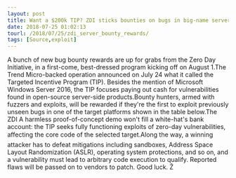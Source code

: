 ```yaml
---
layout: post
title: Want a $200k TIP? ZDI sticks bounties on bugs in big-name server code
date: 2018-07-25 01:02:13
tourl: /2018/07/25/zdi_server_bounty_rewards/
tags: [Source,exploit]
---
```

A bunch of new bug bounty rewards are up for grabs from the Zero Day Initiative, in a first-come, best-dressed program kicking off on August 1.The Trend Micro-backed operation announced on July 24 what it called the Targeted Incentive Program (TIP). Besides the mention of Microsoft Windows Server 2016, the TIP focuses paying out cash for vulnerabilities found in open-source server-side products.Bounty hunters, armed with fuzzers and exploits, will be rewarded if they're the first to exploit previously unseen bugs in one of the target platforms shown in the table below.The ZDI A harmless proof-of-concept demo won't fill a white-hat's bank account: the TIP seeks fully functioning exploits of zero-day vulnerabilities, affecting the core code of the selected target.Along the way, a winning attacker has to defeat mitigations including sandboxes, Address Space Layout Randomization (ASLR), operating system protections, and so on, and a vulnerability must lead to arbitrary code execution to qualify. Reported flaws will be passed on to vendors to patch. Good luck. Ž